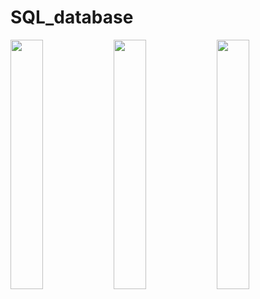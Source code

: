 # SQL_database

<img src="https://github.com/user-attachments/assets/2c3bdfee-b49d-4c9d-8590-5541dd36b99a" width = 32%>
<img src="https://github.com/user-attachments/assets/39d44db1-7d87-40d4-bded-e6c6a19920ed" width = 32%>
<img src="https://github.com/user-attachments/assets/a0bfe661-4aad-45fa-8b54-4f332c5b91e2" width = 32%>
